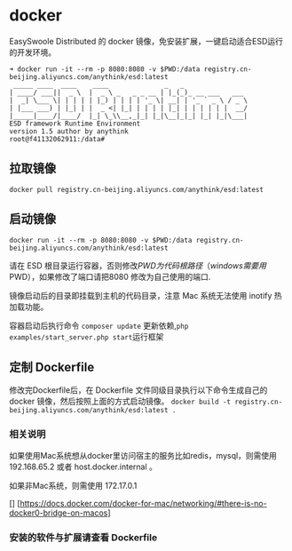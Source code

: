 # docker
EasySwoole Distributed 的 docker 镜像，免安装扩展，一键启动适合ESD运行的开发环境。

```
➜ docker run -it --rm -p 8080:8080 -v $PWD:/data registry.cn-beijing.aliyuncs.com/anythink/esd:latest
 _____ ____  ____    ____              _   _
| ____/ ___||  _ \  |  _ \ _   _ _ __ | |_(_)_ __ ___   ___
|  _| \___ \| | | | | |_) | | | | '_ \| __| | '_ ` _ \ / _ \
| |___ ___) | |_| | |  _ <| |_| | | | | |_| | | | | | |  __/
|_____|____/|____/  |_| \_\\__,_|_| |_|\__|_|_| |_| |_|\___|
ESD framework Runtime Environment
version 1.5 author by anythink
root@f41132062911:/data# 
```


## 拉取镜像

 `docker pull registry.cn-beijing.aliyuncs.com/anythink/esd:latest` 

## 启动镜像

 `docker run -it --rm -p 8080:8080 -v $PWD:/data registry.cn-beijing.aliyuncs.com/anythink/esd:latest` 
 
请在 ESD 根目录运行容器，否则修改$PWD为代码根路径（windows需要用%cd%替换$PWD），如果修改了端口请把8080 修改为自己使用的端口.

镜像启动后的目录即挂载到主机的代码目录，注意 Mac 系统无法使用 inotify 热加载功能。

容器启动后执行命令 `composer update` 更新依赖,`php examples/start_server.php start`运行框架
 
 
 ## 定制 Dockerfile
 
 修改完Dockerfile后，在 Dockerfile 文件同级目录执行以下命令生成自己的docker 镜像，然后按照上面的方式启动镜像。
 `docker build -t registry.cn-beijing.aliyuncs.com/anythink/esd:latest . `
 
 
 ### 相关说明
 
 如果使用Mac系统想从docker里访问宿主的服务比如redis，mysql，则需使用 192.168.65.2 或者 host.docker.internal 。
 
 如果非Mac系统，则需使用 172.17.0.1
 
 [] [https://docs.docker.com/docker-for-mac/networking/#there-is-no-docker0-bridge-on-macos]
 ### 安装的软件与扩展请查看 Dockerfile

